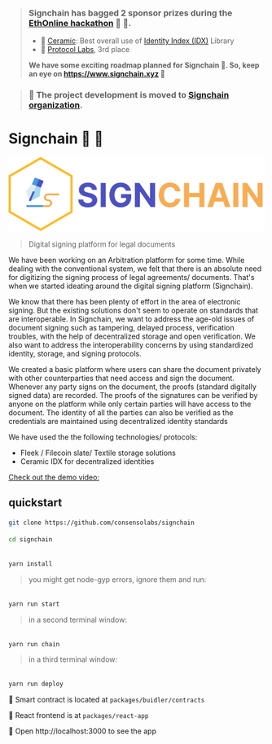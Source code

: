 > ### Signchain has bagged 2 sponsor prizes during the [EthOnline hackathon](https://hack.ethglobal.co/showcase/signchain-recY6409wwWnJyxJ9) :tada: :confetti_ball:.
> * :large_orange_diamond: [Ceramic](https://www.ceramic.network): Best overall use of [Identity Index (IDX)](http://idx.xyz) Library
> * :file_folder: [Protocol Labs](https://protocol.ai), 3rd place
>
>  **We have some exciting roadmap planned for Signchain :rocket:. So, keep an eye on https://www.signchain.xyz :eyes:**

> ### :construction_worker: The project development is moved to [Signchain organization](https://github.com/signchain).


# Signchain :memo: :key:


![logo](./logo.png)
> Digital signing platform for legal documents


We have been working on an Arbitration platform for some time. While dealing with the conventional system, we felt that there is an absolute need for digitizing the signing process of legal agreements/ documents. That's when we started ideating around the digital signing platform (Signchain).

We know that there has been plenty of effort in the area of electronic signing. But the existing solutions don't seem to operate on standards that are interoperable. In Signchain, we want to address the age-old issues of document signing such as tampering, delayed process, verification troubles, with the help of decentralized storage and open verification. We also want to address the interoperability concerns by using standardized identity, storage, and signing protocols.

We created a basic platform where users can share the document privately with other counterparties that need access and sign the document. Whenever any party signs on the document, the proofs (standard digitally signed data) are recorded. The proofs of the signatures can be verified by anyone on the platform while only certain parties will have access to the document. The identity of all the parties can also be verified as the credentials are maintained using decentralized identity standards

We have used the the following technologies/ protocols:

* Fleek / Filecoin slate/ Textile storage solutions
* Ceramic IDX for decentralized identities

[Check out the demo video:](https://youtu.be/XZy307J-0dI)


## quickstart

```bash 
git clone https://github.com/consensolabs/signchain

cd signchain
```

```bash

yarn install

```

> you might get node-gyp errors, ignore them and run:

```bash

yarn run start

```

> in a second terminal window:

```bash

yarn run chain

```

> in a third terminal window:

```bash

yarn run deploy

```

🔏 Smart contract is located at `packages/buidler/contracts`

📝 React frontend is at `packages/react-app`

📱 Open http://localhost:3000 to see the app

